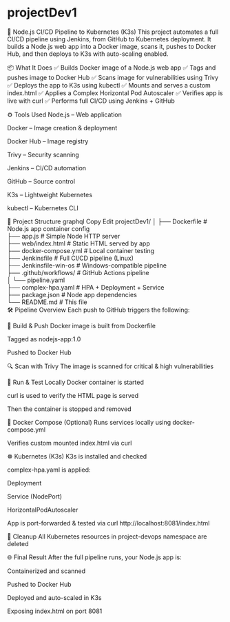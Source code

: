 # projectDev1

🚀 Node.js CI/CD Pipeline to Kubernetes (K3s)
This project automates a full CI/CD pipeline using Jenkins, from GitHub to Kubernetes deployment. It builds a Node.js web app into a Docker image, scans it, pushes to Docker Hub, and then deploys to K3s with auto-scaling enabled.

📦 What It Does
✅ Builds Docker image of a Node.js web app
✅ Tags and pushes image to Docker Hub
✅ Scans image for vulnerabilities using Trivy
✅ Deploys the app to K3s using kubectl
✅ Mounts and serves a custom index.html
✅ Applies a Complex Horizontal Pod Autoscaler
✅ Verifies app is live with curl
✅ Performs full CI/CD using Jenkins + GitHub

⚙️ Tools Used
Node.js – Web application

Docker – Image creation & deployment

Docker Hub – Image registry

Trivy – Security scanning

Jenkins – CI/CD automation

GitHub – Source control

K3s – Lightweight Kubernetes

kubectl – Kubernetes CLI

📁 Project Structure
graphql
Copy
Edit
projectDev1/
│
├── Dockerfile                # Node.js app container config  
├── app.js                    # Simple Node HTTP server  
├── web/index.html            # Static HTML served by app  
├── docker-compose.yml        # Local container testing  
├── Jenkinsfile               # Full CI/CD pipeline (Linux)  
├── Jenkinsfile-win-os        # Windows-compatible pipeline  
├── .github/workflows/        # GitHub Actions pipeline  
│   └── pipeline.yaml         
├── complex-hpa.yaml          # HPA + Deployment + Service  
├── package.json              # Node app dependencies  
└── README.md                 # This file  
🛠️ Pipeline Overview
Each push to GitHub triggers the following:

🐳 Build & Push
Docker image is built from Dockerfile

Tagged as nodejs-app:1.0

Pushed to Docker Hub

🔍 Scan with Trivy
The image is scanned for critical & high vulnerabilities

🚀 Run & Test Locally
Docker container is started

curl is used to verify the HTML page is served

Then the container is stopped and removed

🧪 Docker Compose (Optional)
Runs services locally using docker-compose.yml

Verifies custom mounted index.html via curl

☸️ Kubernetes (K3s)
K3s is installed and checked

complex-hpa.yaml is applied:

Deployment

Service (NodePort)

HorizontalPodAutoscaler

App is port-forwarded & tested via curl http://localhost:8081/index.html

🧼 Cleanup
All Kubernetes resources in project-devops namespace are deleted

🌐 Final Result
After the full pipeline runs, your Node.js app is:

Containerized and scanned

Pushed to Docker Hub

Deployed and auto-scaled in K3s

Exposing index.html on port 8081
